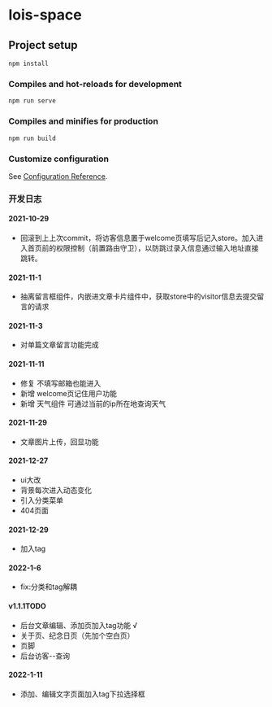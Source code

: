 # lois-space

## Project setup
```
npm install
```

### Compiles and hot-reloads for development
```
npm run serve
```

### Compiles and minifies for production
```
npm run build
```

### Customize configuration
See [Configuration Reference](https://cli.vuejs.org/config/).



### 开发日志
#### 2021-10-29
- 回滚到上上次commit，将访客信息置于welcome页填写后记入store。加入进入首页前的权限控制（前置路由守卫），以防跳过录入信息通过输入地址直接跳转。
#### 2021-11-1
- 抽离留言框组件，内嵌进文章卡片组件中，获取store中的visitor信息去提交留言的请求
#### 2021-11-3
- 对单篇文章留言功能完成
#### 2021-11-11
- 修复 不填写邮箱也能进入
- 新增 welcome页记住用户功能
- 新增 天气组件 可通过当前的ip所在地查询天气
#### 2021-11-29
- 文章图片上传，回显功能  
#### 2021-12-27
- ui大改
- 背景每次进入动态变化
- 引入分类菜单
- 404页面
#### 2021-12-29
- 加入tag
#### 2022-1-6
- fix:分类和tag解耦
#### v1.1.1TODO
- 后台文章编辑、添加页加入tag功能 √
- 关于页、纪念日页（先加个空白页）
- 页脚
- 后台访客--查询
#### 2022-1-11
- 添加、编辑文字页面加入tag下拉选择框